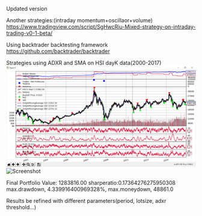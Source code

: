 Updated version

Another strategies:(intraday momentum+oscillaor+volume)
https://www.tradingview.com/script/SgHwcRiu-Mixed-strategy-on-intraday-trading-v0-1-beta/

Using backtrader backtesting framework
https://github.com/backtrader/backtrader

Strategies using ADXR and SMA on HSI dayK data(2000-2017)
![Screenshot](1.png)
![Screenshot](2.png)

Final Portfolio Value: 1283816.00
sharperatio:0.17364276275950308
max.drawdown, 4.339916400969328%, max.moneydown, 48861.0

Results be refined with different parameters(period, lotsize, adxr threshold...)
